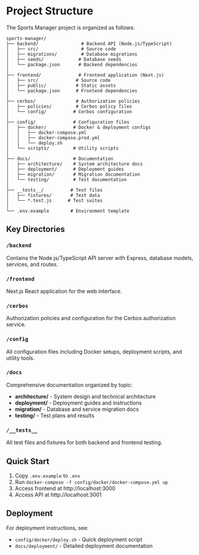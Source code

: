 # Project Structure

The Sports Manager project is organized as follows:

```
sports-manager/
├── backend/                # Backend API (Node.js/TypeScript)
│   ├── src/                # Source code
│   ├── migrations/         # Database migrations
│   ├── seeds/             # Database seeds
│   └── package.json       # Backend dependencies
│
├── frontend/              # Frontend application (Next.js)
│   ├── src/              # Source code
│   ├── public/           # Static assets
│   └── package.json      # Frontend dependencies
│
├── cerbos/               # Authorization policies
│   ├── policies/         # Cerbos policy files
│   └── config/          # Cerbos configuration
│
├── config/              # Configuration files
│   ├── docker/          # Docker & deployment configs
│   │   ├── docker-compose.yml
│   │   ├── docker-compose.prod.yml
│   │   └── deploy.sh
│   └── scripts/         # Utility scripts
│
├── docs/                # Documentation
│   ├── architecture/    # System architecture docs
│   ├── deployment/      # Deployment guides
│   ├── migration/       # Migration documentation
│   └── testing/         # Test documentation
│
├── __tests__/          # Test files
│   ├── fixtures/       # Test data
│   └── *.test.js      # Test suites
│
└── .env.example        # Environment template
```

## Key Directories

### `/backend`
Contains the Node.js/TypeScript API server with Express, database models, services, and routes.

### `/frontend`
Next.js React application for the web interface.

### `/cerbos`
Authorization policies and configuration for the Cerbos authorization service.

### `/config`
All configuration files including Docker setups, deployment scripts, and utility tools.

### `/docs`
Comprehensive documentation organized by topic:
- **architecture/** - System design and technical architecture
- **deployment/** - Deployment guides and instructions
- **migration/** - Database and service migration docs
- **testing/** - Test plans and results

### `/__tests__`
All test files and fixtures for both backend and frontend testing.

## Quick Start

1. Copy `.env.example` to `.env`
2. Run `docker-compose -f config/docker/docker-compose.yml up`
3. Access frontend at http://localhost:3000
4. Access API at http://localhost:3001

## Deployment

For deployment instructions, see:
- `config/docker/deploy.sh` - Quick deployment script
- `docs/deployment/` - Detailed deployment documentation